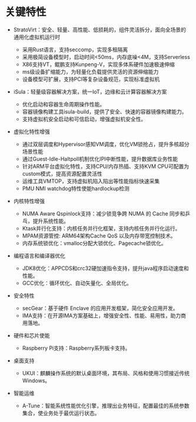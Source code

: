 # 关键特性<a name="ZH-CN_TOPIC_0228254580"></a>

- StratoVirt：安全、轻量、高性能、低损耗的，组件灵活拆分，面向全场景的通用化虚拟机运行时
    -   采用Rust语言，支持seccomp，实现多租隔离
    -   采用极简设备模型时，启动时间<50ms，内存底噪<4M，支持Serverless
    -   X86支持VT，鲲鹏支持Kunpeng-V，实现多体系硬件加速极速伸缩
    -   ms级设备扩缩能力，为轻量化负载提供灵活的资源伸缩能力
    -   设备模型可扩展，支持PCI等复杂设备规范，实现标准虚拟机

- iSula：轻量级容器解决方案，统一IoT，边缘和云计算容器解决方案
    - 优化启动和容器生命周期操作性能。
    - 容器镜像构建工具isula-build，提供了安全、快速的容器镜像构建能力。
    - 支持虚拟机安全启动和可信启动，增强虚拟机安全性。

- 虚拟化特性增强
    - 通过双层调度和Hypervisor感知VM调度，优化VM锁抢占，提升多核超分场景性能
    - 通过Guest-Idle-Haltpoll机制优化IPI中断性能，提升数据库业务性能
    - 针对ARM平台虚拟化特性，支持CPU/内存热插、支持KVM CPU可配置为custom模式，提高资源配置灵活性
    - 运维工具VMTOP，支持虚拟机陷入陷出等性能指标快速采集
    - PMU NMI watchdog特性使能hardlockup检测
    
- 内核特性增强
    - NUMA Aware Qspinlock支持：减少锁竞争跨 NUMA 的 Cache 同步和乒乓，提升系统性能。
    - Ktask并行化支持：内核任务并行化框架，支持内核任务并行化运行。
    - MPAM资源管控: ARM64架构Cache QoS 以及内存带宽控制技术。
    - 内存系统锁优化：vmalloc分配大锁优化、Pagecache锁优化。

- 编程语言和编译器优化
    - JDK8优化：APPCDS和crc32硬加速指令支持，提升java程序启动速度和性能。
    - GCC优化：循环优化、自动矢量化、全局优化。

- 安全特性
    - secGear：基于硬件 Enclave 的应用开发框架，简化安全应用开发。
    - IMA支持：在开源IMA方案基础上，增强安全性、性能、易用性，助力商用落地。

- 硬件和芯片使能
    - Raspberry Pi支持：Raspberry系列板卡支持。

- 桌面支持
    - UKUI：麒麟操作系统的默认桌面环境，其布局、风格和使用习惯接近传统Windows。

- 智能运维
    -  A-Tune：智能系统性能优化引擎，推理出业务特征，配置最佳的系统参数集合，使业务处于最优运行状态。

